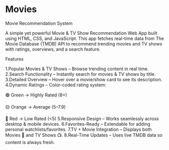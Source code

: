 # Movies
 Movie Recommendation System

A simple yet powerful Movie & TV Show Recommendation Web App built using HTML, CSS, and JavaScript.
This app fetches real-time data from The Movie Database (TMDB) API to recommend trending movies and TV shows with ratings, overviews, and a search feature.

Features

1.Popular Movies & TV Shows – Browse trending content in real time.
2.Search Functionality – Instantly search for movies & TV shows by title.
3.Detailed Overview – Hover over a movie/show card to see its description.
4.Dynamic Ratings – Color-coded rating system:

🟢 Green → Highly Rated (8+)

🟡 Orange → Average (5–7.9)

🔴 Red → Low Rated (<5)
5.Responsive Design – Works seamlessly across desktop & mobile devices.
6.Favorites-Ready – Extendable for adding personal watchlists/favorites.
7.TV + Movie Integration – Displays both Movies 🎥 and TV Shows 📺.
8.Real-Time Updates – Uses live TMDB data so content is always fresh.
